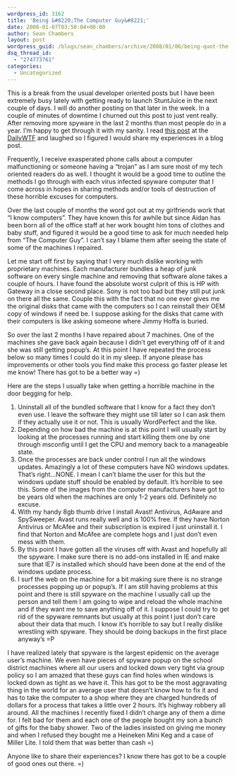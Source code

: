 ```yaml
---
wordpress_id: 3162
title: 'Being &#8220;The Computer Guy&#8221;'
date: 2008-01-07T03:50:04+00:00
author: Sean Chambers
layout: post
wordpress_guid: /blogs/sean_chambers/archive/2008/01/06/being-quot-the-computer-guy-quot.aspx
dsq_thread_id:
  - "274773761"
categories:
  - Uncategorized
---
```

This is a break from the usual developer oriented posts but I have been extremely busy lately with getting ready to launch StuntJuice in the next couple of days. I will do another posting on that later in the week. In a couple of minutes of downtime I churned out this post to just vent really. After removing more spyware in the last 2 months than most people do in a year. I&#8217;m happy to get through it with my sanity. I read <a href="http://thedailywtf.com/Articles/Could-You-Explain-Programming-Please.aspx" target="_blank">this post</a> at the <a href="http://thedailywtf.com/" target="_blank">DailyWTF</a> and laughed so I figured I would share my experiences in a blog post.

Frequently,&nbsp;I receive exasperated phone calls about a computer malfunctioning or someone having a &#8220;trojan&#8221; as I am sure most of my&nbsp;tech oriented readers do as well.&nbsp;I thought it would be a good time to outline the methods I go through with each virus infected spyware computer that I come across in hopes in sharing methods and/or tools of destruction of these horrible excuses for computers.

Over the last couple of months the word got out at my girlfriends work that &#8220;I know computers&#8221;. They have known this for awhile but since Aidan has been born all of the office staff at her work bought him tons of clothes and baby stuff,&nbsp;and figured it would be a good time to ask for much needed help from &#8220;The Computer Guy&#8221;. I can&#8217;t say I blame them after seeing the state of some of the machines I repaired.

Let me start off first by saying that I very much dislike working with proprietary machines. Each manufacturer bundles&nbsp;a heap of junk software&nbsp;on every single machine and removing that software alone takes a couple of hours. I have found the absolute worst culprit of this is HP with Gateway in a close second place. Sony is not too bad but they still put junk on there all the same.&nbsp;Couple this with the fact that no one ever gives me the original disks that came with the computers so I can reinstall their OEM copy of windows if need be. I suppose asking for the disks that came with their computers is like asking someone where Jimmy Hoffa is buried.

So over the last 2 months I have repaired about 7 machines. One of the machines she gave back again because I didn&#8217;t get everything off of it and she was still getting popup&#8217;s. At this point I have repeated the process below so many times I could do it in my sleep. If anyone please has improvements or other tools you find make this process go faster please let me know! There has got to be a better way =)

Here are the steps I usually take when getting a horrible machine in the door begging for help.

  1. Uninstall all of the bundled software that I know for a fact they don&#8217;t even use. I leave the software they might use till later so I can ask them if they actually use it or not. This is usually WordPerfect and the like.
  2. Depending on how bad the machine is at this point I will usually start by looking at the processes running and start killing them one by one through msconfig until I get the CPU and memory back to a manageable state.
  3. Once the processes are back under control I run all the windows updates. Amazingly a lot of these computers have NO windows updates. That&#8217;s right&#8230;NONE. I mean I can&#8217;t blame the user for this but the windows update stuff should be enabled by default. It&#8217;s horrible to see this. Some of the images from the computer manufacturers have got to be years old when the machines are only 1-2 years old. Definitely no excuse.
  4. With my handy 8gb thumb drive I install Avast! Antivirus, AdAware and SpySweeper. Avast runs really well and is 100% free. If they have Norton Antivirus or McAfee and their subscription is expired I just uninstall it. I find that Norton and McAfee are complete hogs and I just don&#8217;t even mess with them.
  5. By this point I have gotten all the viruses off with Avast and hopefully all the spyware. I make sure there is no add-ons installed in IE and make sure that IE7 is installed which should have been done at the end of the windows update process.
  6. I surf the web on the machine for a bit making sure there is no strange processes popping up or popup&#8217;s. If I am still having problems at this point and there is still spyware on the machine I usually call up the person and tell them I am going to wipe and reload the whole machine and if they want me to save anything off of it. I suppose I could try to get rid of the spyware remnants but usually at this point I just don&#8217;t care about their data that much. I know it&#8217;s horrible to say but I really dislike wrestling with spyware. They should be doing backups in the first place anyway&#8217;s =P

I have realized lately that spyware is the largest epidemic on the average user&#8217;s machine. We even have pieces of spyware popup on the school district machines where all our users and locked down very tight via group policy so I am amazed that these guys can find holes when windows is locked down as tight as we have it. This has got to be the most aggravating thing in the world for an average user that doesn&#8217;t know how to fix it and has to take the computer to a shop where they are charged hundreds of dollars for a process that takes a little over 2 hours. It&#8217;s highway robbery all around. All the machines I recently fixed I didn&#8217;t charge any of them a dime for. I felt bad for them and each one of the people bought my son a bunch of gifts for the baby shower. Two of the ladies insisted on giving me money and when I refused they bought me a Heineken Mini Keg and a case of Miller Lite. I told them that was better than cash =)

Anyone like to share their experiences? I know there has got to be a couple of good ones out there. =)
